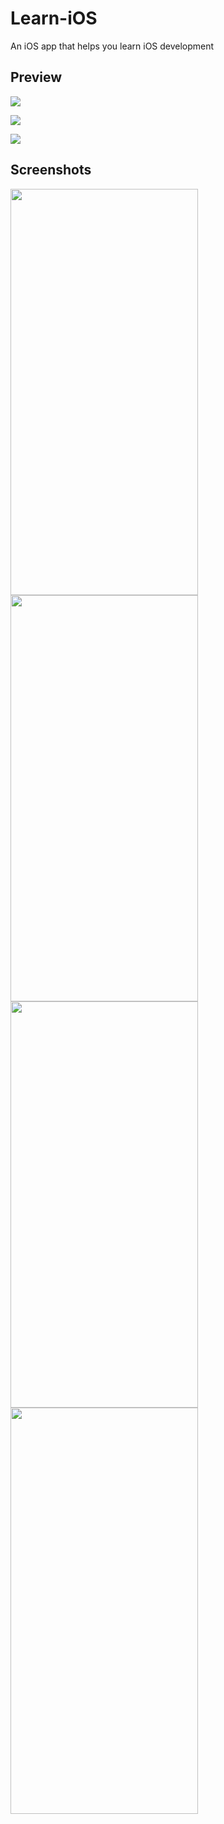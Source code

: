 # Learn-iOS
An iOS app that helps you learn iOS development


## Preview
![](preview1.gif)  

![](preview2.gif)

![](preview3.gif)

## Screenshots
<img src="./preview1.png" width="300" height="650">
<img src="./preview2.png" width="300" height="650"> 
<img src="./preview3.png" width="300" height="650"> 
<img src="./preview4.png" width="300" height="650">
 
